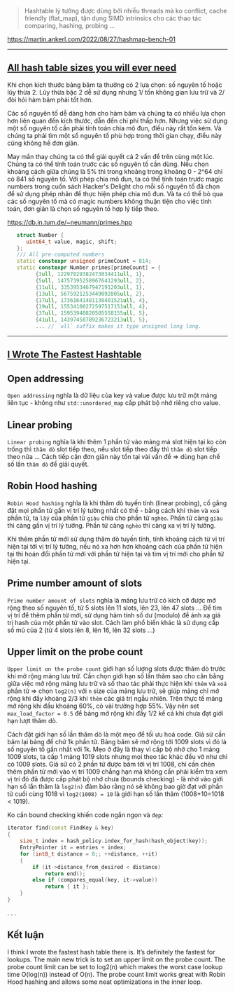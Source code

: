 > Hashtable lý tưởng được dùng bởi nhiều threads mà ko conflict, cache friendly (flat_map), tận dụng SIMD intrinsics cho các thao tác comparing, hashing, probing ...

https://martin.ankerl.com/2022/08/27/hashmap-bench-01

- - -

## [All hash table sizes you will ever need](http://databasearchitects.blogspot.com/2020/01/all-hash-table-sizes-you-will-ever-need.html)

Khi chọn kích thước bảng băm ta thường có 2 lựa chọn: số nguyên tố hoặc lũy thừa 2. Lũy thừa bậc 2 dễ sử dụng nhưng 1/ tốn không gian lưu trữ và 2/ đòi hỏi hàm băm phải tốt hơn.

Các số nguyên tố dễ dàng hơn cho hàm băm và chúng ta có nhiều lựa chọn hơn liên quan đến kích thước, dẫn đến chi phí thấp hơn. Nhưng việc sử dụng một số nguyên tố cần phải tính toán chia mô đun, điều này rất tốn kém. Và chúng ta phải tìm một số nguyên tố phù hợp trong thời gian chạy, điều này cũng không hề đơn giản.

May mắn thay chúng ta có thể giải quyết cả 2 vấn đề trên cùng một lúc. Chúng ta có thể tính toán trước các số nguyên tố cần dùng. Nếu chọn khoảng cách giữa chúng là 5% thì trong khoảng trong khoảng 0 - 2^64 chỉ có 841 số nguyên tố. Với phép chia mô đun, ta có thể tính toán trước magic numbers trong cuốn sách Hacker's Delight cho mỗi số nguyên tố đã chọn để sử dụng phép nhân để thực hiện phép chia mô đun. Và ta có thể bỏ qua các số nguyên tố mà có magic numbers không thuận tiện cho việc tính toán, đơn giản là chọn số nguyên tố hợp lý tiếp theo.

https://db.in.tum.de/~neumann/primes.hpp
```cpp
   struct Number {
      uint64_t value, magic, shift;
   };
   /// All pre-computed numbers
   static constexpr unsigned primeCount = 814;
   static constexpr Number primes[primeCount] = {
         {3ull, 12297829382473034411ull, 1},
         {5ull, 14757395258967641293ull, 2},
         {11ull, 3353953467947191203ull, 1},
         {13ull, 5675921253449092805ull, 2},
         {17ull, 17361641481138401521ull, 4},
         {19ull, 15534100272597517151ull, 4},
         {37ull, 15953940820505558155ull, 5},
         {41ull, 14397458789236723213ull, 5},
         ... // `ull` suffix makes it type unsigned long long.
```

- - -

## [I Wrote The Fastest Hashtable](https://probablydance.com/2017/02/26/i-wrote-the-fastest-hashtable)

## Open addressing

`Open addressing` nghĩa là dữ liệu của key và value được lưu trữ một mảng liên tục - không như `std::unordered_map` cấp phát bộ nhớ riêng cho value.


## Linear probing

`Linear probing` nghĩa là khi thêm 1 phần tử vào mảng mà slot hiện tại ko còn trống thì `thăm dò` slot tiếp theo, nếu slot tiếp theo đầy thì `thăm dò` slot tiếp theo nữa ... Cách tiếp cận đơn giản này tồn tại vài vấn đề => dùng hạn chế số lần `thăm dò` để giải quyết.


## Robin Hood hashing

`Robin Hood hashing` nghĩa là khi thăm dò tuyến tính (linear probing), cố gắng đặt mọi phần tử gần vị trí lý tưởng nhất có thể - bằng cách khi `thêm` và `xoá` phần tử, ta `lấy` của phần tử `giàu` chia cho phần tử `nghèo`. Phần tử càng `giàu` thì càng gần vị trí lý tưởng. Phần tử càng `nghèo` thì càng xa vị trí lý tưởng.

Khi thêm phần tử mới sử dụng thăm dò tuyến tính, tính khoảng cách từ vị trí hiện tại tới vị trí lý tưởng, nếu nó xa hơn hơn khoảng cách của phần tử hiện tại thì hoán đổi phần tử mới với phần tử hiện tại và tìm vị trí mới cho phần tử hiện tại.


## Prime number amount of slots

`Prime number amount of slots` nghĩa là mảng lưu trữ có kích cỡ được mở rộng theo số nguyên tố, từ 5 slots lên 11 slots, lên 23, lên 47 slots ... Để tìm vị trí để thêm phần tử mới, sử dụng hàm tính số dư (modulo) để ánh xạ giá trị hash của một phần tử vào slot. Cách làm phổ biến khác là sử dụng cấp số mũ của 2 (từ 4 slots lên 8, lên 16, lên 32 slots ...)


## Upper limit on the probe count

`Upper limit on the probe count` giới hạn số lượng slots được thăm dò trước khi mở rộng mảng lưu trữ. Cần chọn giới hạn số lần thăm sao cho cân bằng giữa việc mở rộng mảng lưu trữ và số thao tác phải thực hiện khi `thêm` và `xoá` phần tử => chọn `log2(n)` với `n` size của mảng lưu trữ, sẽ giúp mảng chỉ mở rộng khi đầy khoảng 2/3 khi `thêm` các giá trị ngẫu nhiên. Trên thực tế mảng mở rộng khi đầu khoảng 60%, có vài trường hợp 55%. Vậy nên set `max_load_factor = 0.5` để bảng mở rộng khi đầy 1/2 kể cả khi chưa đạt giới hạn lượt thăm dò. 

Cách đặt giới hạn số lần thăm dò là một mẹo để tối ưu hoá code. Giả sử cần băm lại bảng để chứ 1k phần tử. Bảng băm sẽ mở rộng tới 1009 slots vì đó là số nguyên tố gần nhất với 1k. Mẹo ở đây là thay vì cấp bộ nhớ cho 1 mảng 1009 slots, ta cấp 1 mảng 1019 slots nhưng mọi theo tác khác đều vờ như chỉ có 1009 slots. Giả sử có 2 phần tử được băm tới vị trí 1008, chỉ cần chèn thêm phần tử mới vào vị trí 1009 chẳng hạn mà không cần phải kiểm tra xem vị trí đó đã được cấp phát bộ nhớ chưa (bounds checking) - là nhờ vào giới hạn số lần thăm là `log2(n)` đảm bảo rằng nó sẽ không bao giờ đạt với phần tử cuối cùng 1018 vì `log2(1008) = 10` là giới hạn số lần thăm (1008+10=1018 < 1019).

Ko cần bound checking khiến code ngắn ngọn và `đẹp`:
```cpp
iterator find(const FindKey & key)
{
    size_t index = hash_policy.index_for_hash(hash_object(key));
    EntryPointer it = entries + index;
    for (int8_t distance = 0;; ++distance, ++it)
    {
        if (it->distance_from_desired < distance)
            return end();
        else if (compares_equal(key, it->value))
            return { it };
    }
}
```
. . .

## Kết luận

I think I wrote the fastest hash table there is. It’s definitely the fastest for lookups. The main new trick is to set an upper limit on the probe count. The probe count limit can be set to log2(n) which makes the worst case lookup time O(log(n)) instead of O(n). The probe count limit works great with Robin Hood hashing and allows some neat optimizations in the inner loop.